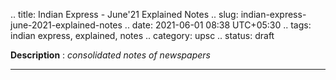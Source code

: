 .. title: Indian Express - June'21 Explained Notes
.. slug: indian-express-june-2021-explained-notes
.. date: 2021-06-01 08:38 UTC+05:30
.. tags: indian express, explained, notes
.. category: upsc
.. status: draft

**Description** : *consolidated notes of newspapers*

***
<!-- TEASER_END -->